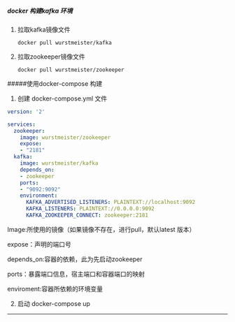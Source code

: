##### docker 构建kafka 环境

1. 拉取kafka镜像文件

   ```shell
   docker pull wurstmeister/kafka
   ```
   
2. 拉取zookeeper镜像文件

   ```shell
   docker pull wurstmeister/zookeeper
   ```

#####使用docker-compose 构建
1. 创建 docker-compose.yml 文件

```yaml
version: '2'

services:
  zookeeper:
    image: wurstmeister/zookeeper
    expose:
    - "2181"
  kafka:
    image: wurstmeister/kafka
    depends_on:
    - zookeeper 
    ports:
    - "9092:9092"
    environment:
      KAFKA_ADVERTISED_LISTENERS: PLAINTEXT://localhost:9092
      KAFKA_LISTENERS: PLAINTEXT://0.0.0.0:9092
      KAFKA_ZOOKEEPER_CONNECT: zookeeper:2181

```
Image:所使用的镜像（如果镜像不存在，进行pull，默认latest 版本）

expose：声明的端口号

depends_on:容器的依赖，此为先启动zookeeper

ports：暴露端口信息，宿主端口和容器端口的映射

enviroment:容器所依赖的环境变量

2. 启动 docker-compose up





---


